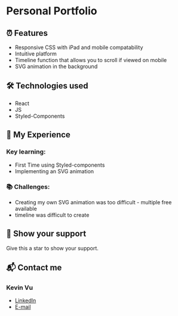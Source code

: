 # Personal Portfolio

## ⏰ Features
- Responsive CSS with iPad and mobile compatability
- Intuitive platform
- Timeline function that allows you to scroll if viewed on mobile
- SVG animation in the background

## 🛠️ Technologies used
- React
- JS
- Styled-Components


## 🚧 My Experience
### Key learning:
- First Time using Styled-components
- Implementing an SVG animation

### 📚 Challenges:
- Creating my own SVG animation was too difficult - multiple free available 
- timeline was difficult to create 

## 🌟 Show your support
Give this a star to show your support.

## 📬 Contact me

### Kevin Vu
- [LinkedIn](https://www.linkedin.com/in/kevin-vu-06/)
- [E-mail](mailto:kevin.vu06@gmail.com)

